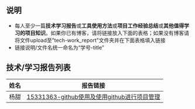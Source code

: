 ## 说明
- 每人至少一篇**技术学习报告**或**工具使用方法**或**项目工作经验总结**或**其他值得学习的项目知识**。如果你已有博客，请将链接放入下面的表格；如果没有博客请将文件upload至"tech-work_report"文件夹并在下面表格填入链接
- 链接说明/文件名统一命名为“学号-title”

## 技术/学习报告列表

| 姓名 | 报告链接 |
|:---:|------|
|杨甜|[15331363-github使用及使用github进行项目管理](https://blog.csdn.net/baidu_36282128/article/details/79907077)|
